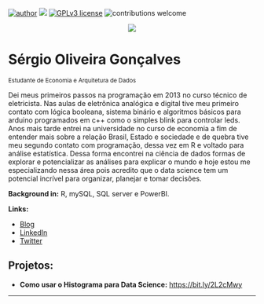 
<!--
**goncalves-sergio/goncalves-sergio** is a ✨ _special_ ✨ repository because its `README.md` (this file) appears on your GitHub profile.
-->


[![author](https://img.shields.io/badge/author-SergioGoncalves-red.svg)](https://www.linkedin.com/in/sérgio-gonçalves-/) [![](https://camo.githubusercontent.com/31f31e9a38f55c92f15a3c7130b18f5068e918465867452689b776e755dd3727/68747470733a2f2f696d672e736869656c64732e696f2f62616467652f2d522d3333333333333f7374796c653d666c6174266c6f676f3d72)](https://www.r-project.org/) [![GPLv3 license](https://img.shields.io/badge/License-GPLv3-blue.svg)](http://perso.crans.org/besson/LICENSE.html) ![contributions welcome](https://img.shields.io/badge/contributions-welcome-brightgreen.svg?style=flat)

<p align="center">
  <img src="banner2.png" >
</p>

# Sérgio Oliveira Gonçalves
<sub> Estudante de Economia e Arquitetura de Dados </sub>

Dei meus primeiros passos na programação em 2013 no curso técnico de eletricista. Nas aulas de eletrônica analógica e digital tive meu primeiro contato com lógica booleana, sistema binário e algoritmos básicos para arduino programados em c++ como o simples blink para controlar leds. Anos mais tarde entrei na universidade no curso de economia a fim de entender mais sobre a relação Brasil, Estado e sociedade e de quebra tive meu segundo contato com programação, dessa vez em R e voltado para análise estatística. Dessa forma encontrei na ciência de dados formas de explorar e potencializar as análises para explicar o mundo e hoje estou me especializando nessa área pois acredito que o data science tem um potencial incrível para organizar, planejar e tomar decisões.

**Background in:** R, mySQL, SQL server e PowerBI.

**Links:**
* [Blog](http://lnversoes.wordpress.com)
* [LinkedIn](https://www.linkedin.com/in/sérgio-gonçalves-)
* [Twitter](https://www.twitter.com/seer_goncalves)


## Projetos:


* **Como usar o Histograma para Data Science:** https://bit.ly/2L2cMwy


---

